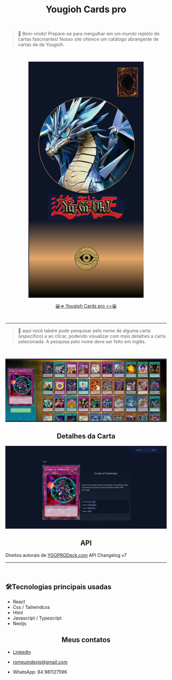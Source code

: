 <h1 align='center'> Yougioh Cards pro </h1>

<br />

>📃 
Bem-vindo! Prepare-se para mergulhar em um mundo repleto de cartas fascinantes! Nosso site oferece um catálogo abrangente de cartas de de Yougioh.

<br />

<div align='center'>

![preview](./public/previews/previewMobileYougioh.png)

</div>

<div align='center'>

[😀=> Yougioh Cards pro <=😀](https://todo-list-murex-iota.vercel.app)

</div>

<br />
<hr />

>📃 aqui você tabém pode pesquisar pelo nome de alguma carta (específico) e ao clicar, podendo visualizar com mais detalhes a carta selecionada. A pesquisa pelo nome deve ser feito em inglês.

<br />

![preview](./public/previews/previewYougiohCards.png)

<h2 align='center'> Detalhes da Carta </h2>

![preview](./public/previews/previewYougiohCardDetails.png)

<h2 align='center'> API </h2>

<p> Direitos autorais de <a href='https://ygoprodeck.com/api-guide/' target='blank'>YGOPRODeck.com</a>
API Changelog v7 </p>

<hr />
<br />

<h2> 🛠Tecnologias principais usadas </h2>

* React
* Css / Tailwindcss
* Html
* Javascript / Typescript
* Nextjs

<h2 align='center'> Meus contatos </h2>

* [LinkedIn](https://www.linkedin.com/in/romeu-soares-87749a231/)

* romeuindexjs@gmail.com

* WhatsApp: 84 981127596
